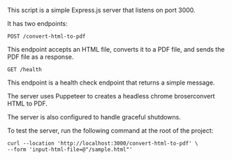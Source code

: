 This script is a simple Express.js server that listens on port 3000. 

It has two endpoints: 

```
POST /convert-html-to-pdf
```  
This endpoint accepts an HTML file, converts it to a PDF file, and sends the PDF file as a response. 
```
GET /health  
```
This endpoint is a health check endpoint that returns a simple message. 

The server uses Puppeteer to creates a headless chrome broserconvert HTML to PDF. 

The server is also configured to handle graceful shutdowns. 

To test the server, run the following command at the root of the project: 
``` 
curl --location 'http://localhost:3000/convert-html-to-pdf' \
--form 'input-html-file=@"/sample.html"'
```


